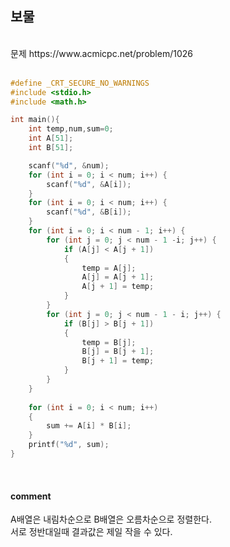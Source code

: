 ## 보물
<br>
문제 https://www.acmicpc.net/problem/1026
<br>
<br>

```C
#define _CRT_SECURE_NO_WARNINGS
#include <stdio.h>
#include <math.h>

int main(){
	int temp,num,sum=0;
	int A[51];
	int B[51];

	scanf("%d", &num);
	for (int i = 0; i < num; i++) {
		scanf("%d", &A[i]);
	}
	for (int i = 0; i < num; i++) {
		scanf("%d", &B[i]);
	}
	for (int i = 0; i < num - 1; i++) {
		for (int j = 0; j < num - 1 -i; j++) {
			if (A[j] < A[j + 1])
			{
				temp = A[j];
				A[j] = A[j + 1];
				A[j + 1] = temp;
			}
		}
		for (int j = 0; j < num - 1 - i; j++) {
			if (B[j] > B[j + 1])
			{
				temp = B[j];
				B[j] = B[j + 1];
				B[j + 1] = temp;
			}
		}
	}
	
	for (int i = 0; i < num; i++)
	{
		sum += A[i] * B[i];
	}
	printf("%d", sum);
}
```
<br>

#### comment
A배열은 내림차순으로 B배열은 오름차순으로 정렬한다.<br>
서로 정반대일때 결과값은 제일 작을 수 있다.<br>

<br>
